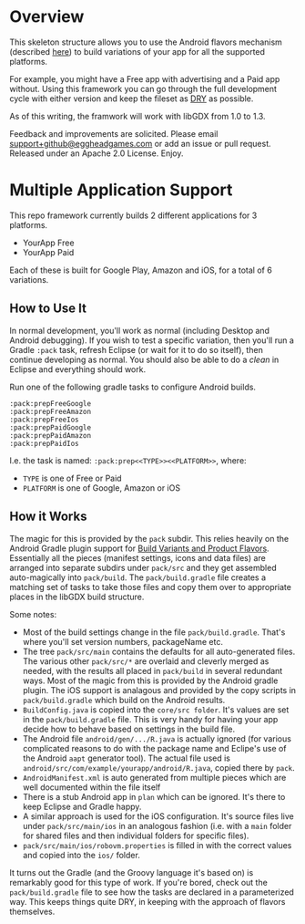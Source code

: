 # Overview #

This skeleton structure allows you to use the Android flavors mechanism (described [here](http://tools.android.com/tech-docs/new-build-system/user-guide#TOC-Build-Variants)) to build variations of your app for all the supported platforms.

For example, you might have a Free app with advertising and a Paid app without. Using this framework you can go through the full development cycle with either version and keep the fileset as [DRY](https://en.wikipedia.org/wiki/Don%27t_repeat_yourself) as possible.

As of this writing, the framwork will work with libGDX from 1.0 to 1.3.

Feedback and improvements are solicited. Please email support+github@eggheadgames.com or add an issue or pull request. Released under an Apache 2.0 License. Enjoy.

# Multiple Application Support #

This repo framework currently builds 2 different applications for 3 platforms.

 * YourApp Free 
 * YourApp Paid 
 
Each of these is built for Google Play, Amazon and iOS, for a total of 6 variations.

## How to Use It ##

In normal development, you'll work as normal (including Desktop and Android debugging). If you wish to test a specific variation, then you'll run a Gradle `:pack` task, refresh Eclipse (or wait for it to do so itself), then continue developing as normal. You should also be able to do a *clean* in Eclipse and everything should work.

Run one of the following gradle tasks to configure Android builds. 

    :pack:prepFreeGoogle
    :pack:prepFreeAmazon
    :pack:prepFreeIos
    :pack:prepPaidGoogle
    :pack:prepPaidAmazon
    :pack:prepPaidIos

I.e. the task is named: `:pack:prep<<TYPE>><<PLATFORM>>`, where:

 * `TYPE` is one of Free or Paid
 * `PLATFORM` is one of Google, Amazon or iOS


## How it Works ##

The magic for this is provided by the `pack` subdir. This relies heavily on the Android Gradle plugin support for [Build Variants and Product Flavors](http://tools.android.com/tech-docs/new-build-system/user-guide#TOC-Build-Variants). Essentially all the pieces (manifest settings, icons and data files) are arranged into separate subdirs under `pack/src` and they get assembled auto-magically into `pack/build`. The `pack/build.gradle` file creates a matching set of tasks to take those files and copy them over to appropriate places in the libGDX build structure.

Some notes:

 * Most of the build settings change in the file `pack/build.gradle`. That's where you'll set version numbers, packageName etc.
 * The tree `pack/src/main` contains the defaults for all auto-generated files. The various other `pack/src/*` are overlaid and cleverly merged as needed, with the results all placed in `pack/build` in several redundant ways. Most of the magic from this is provided by the Android gradle plugin. The iOS support is analagous and provided by the copy scripts in `pack/build.gradle` which build on the Android results.
 * `BuildConfig.java` is copied into the `core/src folder`. It's values are set in the `pack/build.gradle` file. This is very handy for having your app decide how to behave based on settings in the build file.
 * The Android file `android/gen/.../R.java` is actually ignored (for various complicated reasons to do with the package name and Eclipe's use of the Android `aapt` generator tool). The actual file used is `android/src/com/example/yourapp/android/R.java`, copied there by `pack`.
 * `AndroidManifest.xml` is auto generated from multiple pieces which are well documented within the file itself
 * There is a stub Android app in `plan` which can be ignored. It's there to keep Eclipse and Gradle happy.
 * A similar approach is used for the iOS configuration. It's source files live under `pack/src/main/ios` in an analogous fashion (i.e. with a `main` folder for shared files and then individual folders for specific files).
 * `pack/src/main/ios/robovm.properties` is filled in with the correct values and copied into the `ios/` folder.

It turns out the Gradle (and the Groovy language it's based on) is remarkably good for this type of work. If you're bored, check out the `pack/build.gradle` file to see how the tasks are declared in a parameterized way. This keeps things quite DRY, in keeping with the approach of flavors themselves.
